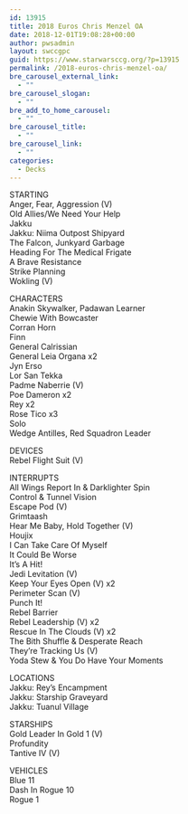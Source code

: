 ```yaml
---
id: 13915
title: 2018 Euros Chris Menzel OA
date: 2018-12-01T19:08:28+00:00
author: pwsadmin
layout: swccgpc
guid: https://www.starwarsccg.org/?p=13915
permalink: /2018-euros-chris-menzel-oa/
bre_carousel_external_link:
  - ""
bre_carousel_slogan:
  - ""
bre_add_to_home_carousel:
  - ""
bre_carousel_title:
  - ""
bre_carousel_link:
  - ""
categories:
  - Decks
---
```

STARTING  
Anger, Fear, Aggression (V)  
Old Allies/We Need Your Help  
Jakku  
Jakku: Niima Outpost Shipyard  
The Falcon, Junkyard Garbage  
Heading For The Medical Frigate  
A Brave Resistance  
Strike Planning  
Wokling (V)

CHARACTERS  
Anakin Skywalker, Padawan Learner  
Chewie With Bowcaster  
Corran Horn  
Finn  
General Calrissian  
General Leia Organa x2  
Jyn Erso  
Lor San Tekka  
Padme Naberrie (V)  
Poe Dameron x2  
Rey x2  
Rose Tico x3  
Solo  
Wedge Antilles, Red Squadron Leader

DEVICES  
Rebel Flight Suit (V)

INTERRUPTS  
All Wings Report In & Darklighter Spin  
Control & Tunnel Vision  
Escape Pod (V)  
Grimtaash  
Hear Me Baby, Hold Together (V)  
Houjix  
I Can Take Care Of Myself  
It Could Be Worse  
It’s A Hit!  
Jedi Levitation (V)  
Keep Your Eyes Open (V) x2  
Perimeter Scan (V)  
Punch It!  
Rebel Barrier  
Rebel Leadership (V) x2  
Rescue In The Clouds (V) x2  
The Bith Shuffle & Desperate Reach  
They’re Tracking Us (V)  
Yoda Stew & You Do Have Your Moments

LOCATIONS  
Jakku: Rey’s Encampment  
Jakku: Starship Graveyard  
Jakku: Tuanul Village

STARSHIPS  
Gold Leader In Gold 1 (V)  
Profundity  
Tantive IV (V)

VEHICLES  
Blue 11  
Dash In Rogue 10  
Rogue 1